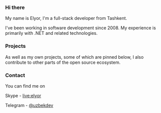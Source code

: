 ### Hi there

My name is Elyor, I'm a full-stack developer from Tashkent.

I've been working in software development since 2008. My experience is primarily with .NET and related technologies.
  
### Projects

As well as my own projects, some of which are pinned below, I also contribute to other parts of the open source ecosystem.
 
### Contact

You can find me on 

Skype - [live:elyor](https://join.skype.com/invite/bZR6lZBVLDwP)

Telegram - [@uzbekdev](https://t.me/uzbekdev)

